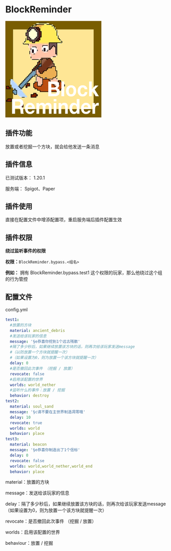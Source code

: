 # BlockReminder

<img src="BlockReminder.png" width="300" height="300" alt="image">

## 插件功能

放置或者挖掘一个方块，就会给他发送一条消息


## 插件信息

已测试版本：   1.20.1

服务端： Spigot、Paper


## 插件使用

直接在配置文件中增添配置项，重启服务端后插件配置生效



## 插件权限

**绕过监听事件的权限**

**权限：**`BlockReminder.bypass.<组名>`

**例如：** 拥有 BlockReminder.bypass.test1 这个权限的玩家，那么他绕过这个组的行为管控


## 配置文件

config.yml

```yaml
test1:
  #放置的方块
  material: ancient_debris
  #发送给该玩家的信息
  message: '§e恭喜你挖到1个远古残骸'
  #隔了多少秒后，如果继续放置该方块的话，则再次给该玩家发送message
  #（以防放置一个方块就提醒一次）
  #（如果设置为0，则为放置一个该方块就提醒一次）
  delay: 0
  #是否撤回此次事件 （挖掘 / 放置）
  revocate: false
  #启用该配置的世界
  worlds: world_nether
  #监听什么的事件：放置 / 挖掘
  behavior: destroy
test2:
  material: soul_sand
  message: '§c请不要在主世界制造凋零哦'
  delay: 10
  revocate: true
  worlds: world
  behavior: place
test3:
  material: beacon
  message: '§e恭喜你制造出了1个信标'
  delay: 0
  revocate: false
  worlds: world,world_nether,world_end
  behavior: place


```

material：放置的方块

message：发送给该玩家的信息

delay：隔了多少秒后，如果继续放置该方块的话，则再次给该玩家发送message（如果设置为0，则为放置一个该方块就提醒一次）

revocate：是否撤回此次事件 （挖掘 / 放置）

worlds：启用该配置的世界

behaviour：放置 / 挖掘

